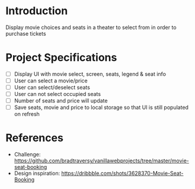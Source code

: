 # Introduction
Display movie choices and seats in a theater to select from in order to purchase tickets


# Project Specifications
- [ ] Display UI with movie select, screen, seats, legend & seat info
- [ ] User can select a movie/price
- [ ] User can select/deselect seats
- [ ] User can not select occupied seats
- [ ] Number of seats and price will update
- [ ] Save seats, movie and price to local storage so that UI is still populated on refresh 

# References
- Challenge: https://github.com/bradtraversy/vanillawebprojects/tree/master/movie-seat-booking
- Design inspiration: https://dribbble.com/shots/3628370-Movie-Seat-Booking
